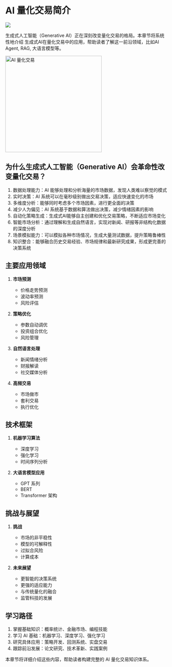 # AI 量化交易简介

![](https://fastly.jsdelivr.net/gh/bucketio/img11@main/2024/10/21/1729466068183-23134fce-3131-4262-b18c-f378d71af4f6.gif)

生成式人工智能（Generative AI）正在深刻改变量化交易的格局。本章节将系统性地介绍 生成式AI在量化交易中的应用，帮助读者了解这一前沿领域，比如AI Agent, RAG, 大语言模型等。

<img src="../asset/ai-buffett.jpeg" alt="AI 量化交易" width="300"/>

## 为什么生成式人工智能（Generative AI）会革命性改变量化交易？

1. 数据处理能力：AI 能够处理和分析海量的市场数据，发现人类难以察觉的模式
2. 实时决策：AI 系统可以在毫秒级别做出交易决策，适应快速变化的市场
3. 多维度分析：能够同时考虑多个市场因素，进行更全面的决策
4. 减少人为偏见：AI 系统基于数据和算法做出决策，减少情绪因素的影响
5. 自动化策略生成：生成式AI能够自主创建和优化交易策略，不断适应市场变化
6. 智能市场分析：通过理解和生成自然语言，实现对新闻、研报等非结构化数据的深度分析
7. 场景模拟能力：可以模拟各种市场情况，生成大量测试数据，提升策略鲁棒性
8. 知识整合：能够融合历史交易经验、市场规律和最新研究成果，形成更完善的决策系统

## 主要应用领域

1. **市场预测**
   - 价格走势预测
   - 波动率预测
   - 风险评估

2. **策略优化**
   - 参数自动调优
   - 投资组合优化
   - 风险管理

3. **自然语言处理**
   - 新闻情绪分析
   - 财报解读
   - 社交媒体分析

4. **高频交易**
   - 市场做市
   - 套利交易
   - 执行优化

## 技术框架

1. **机器学习算法**
   - 深度学习
   - 强化学习
   - 时间序列分析

2. **大语言模型应用**
   - GPT 系列
   - BERT
   - Transformer 架构

## 挑战与展望

1. **挑战**
   - 市场的非平稳性
   - 模型的可解释性
   - 过拟合风险
   - 计算成本

2. **未来展望**
   - 更智能的决策系统
   - 更强的适应能力
   - 与传统量化的融合
   - 监管科技的发展

## 学习路径

1. 掌握基础知识：概率统计、金融市场、编程技能
2. 学习 AI 基础：机器学习、深度学习、强化学习
3. 研究具体应用：策略开发、回测系统、实盘交易
4. 跟踪前沿发展：论文研究、技术革新、实践案例

本章节将详细介绍这些内容，帮助读者构建完整的 AI 量化交易知识体系。
